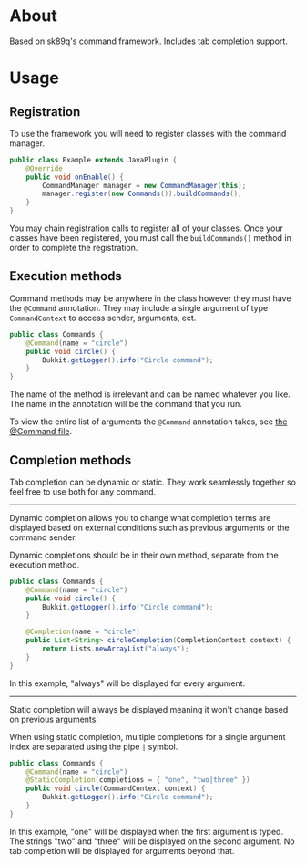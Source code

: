 # About
Based on sk89q's command framework. Includes tab completion support.

# Usage
## Registration
To use the framework you will need to register classes with the command manager.

```java
public class Example extends JavaPlugin {
    @Override
    public void onEnable() {
        CommandManager manager = new CommandManager(this);
        manager.register(new Commands()).buildCommands();
    }
}
```

You may chain registration calls to register all of your classes. Once your classes have been registered, you must call the `buildCommands()` method in order to complete the registration.

## Execution methods
Command methods may be anywhere in the class however they must have the `@Command` annotation. They may include a single argument of type `CommandContext` to access sender, arguments, ect.

```java
public class Commands {
    @Command(name = "circle")
    public void circle() {
        Bukkit.getLogger().info("Circle command");
    }
}
```

The name of the method is irrelevant and can be named whatever you like. The name in the annotation will be the command that you run.

To view the entire list of arguments the `@Command` annotation takes, see [the @Command file](/src/main/java/io/github/mrsperry/commandframework/annotations/Command.java).

## Completion methods
Tab completion can be dynamic or static. They work seamlessly together so feel free to use both for any command.

---

Dynamic completion allows you to change what completion terms are displayed based on external conditions such as previous arguments or the command sender.

Dynamic completions should be in their own method, separate from the execution method.

```java
public class Commands {
    @Command(name = "circle")
    public void circle() {
        Bukkit.getLogger().info("Circle command");
    }

    @Completion(name = "circle")
    public List<String> circleCompletion(CompletionContext context) {
        return Lists.newArrayList("always");
    }
}
```

In this example, "always" will be displayed for every argument.

---

Static completion will always be displayed meaning it won't change based on previous arguments.

When using static completion, multiple completions for a single argument index are separated using the pipe `|` symbol.

```java
public class Commands {
    @Command(name = "circle")
    @StaticCompletion(completions = { "one", "two|three" })
    public void circle(CommandContext context) {
        Bukkit.getLogger().info("Circle command");
    }
}
```

In this example, "one" will be displayed when the first argument is typed. The strings "two" and "three" will be displayed on the second argument. No tab completion will be displayed for arguments beyond that.